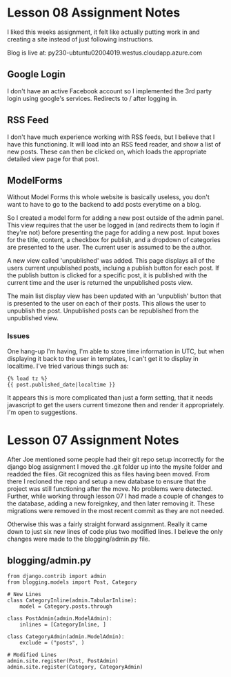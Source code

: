 # Lesson 08 Assignment Notes

I liked this weeks assignment, it felt like actually putting work in and creating a site
instead of just following instructions.

Blog is live at: py230-ubtuntu02004019.westus.cloudapp.azure.com

## Google Login

I don't have an active Facebook account so I implemented the 3rd party login using
google's services.  Redirects to / after logging in.

## RSS Feed

I don't have much experience working with RSS feeds, but I believe that I have this
functioning.  It will load into an RSS feed reader, and show a list of new posts.
These can then be clicked on, which loads the appropriate detailed view page for that
post.

## ModelForms

Without Model Forms this whole website is basically useless, you don't want to have
to go to the backend to add posts everytime on a blog.

So I created a model form for adding a new post outside of the admin panel.  This view
requires that the user be logged in (and redirects them to login if they're not) before
presenting the page for adding a new post.  Input boxes for the title, content, a
checkbox for publish, and a dropdown of categories are presented to the user.  The
current user is assumed to be the author.

A new view called 'unpublished' was added.  This page displays all of the users current
unpublished posts, incluing a publish button for each post.  If the publish button is
clicked for a specific post, it is published with the current time and the user is
returned the unpublished posts view.

The main list display view has been updated with an 'unpublish' button that is presented
to the user on each of their posts.  This allows the user to unpublish the post.
Unpublished posts can be republished from the unpublished view.


### Issues

One hang-up I'm having, I'm able to store time information in UTC, but when displaying
it back to the user in templates, I can't get it to display in localtime.  I've tried
various things such as:
```
{% load tz %}
{{ post.published_date|localtime }}
```
It appears this is more complicated than just a form setting, that it needs javascript
to get the users current timezone then and render it appropriately.  I'm open to
suggestions.



# Lesson 07 Assignment Notes

After Joe mentioned some people had their git repo setup incorrectly for the django blog
assignment I moved the .git folder up into the mysite folder and readded the files.  Git
recognized this as files having been moved.  From there I recloned the repo and setup a
new database to ensure that the project was still functioning after the move.  No
problems were detected.  Further, while working through lesson 07 I had made a couple of
changes to the database, adding a new foreignkey, and then later removing it.  These
migrations were removed in the most recent commit as they are not needed.

Otherwise this was a fairly straight forward assignment.  Really it came down to just
six new lines of code plus two modified lines.  I believe the only changes were made to
the blogging/admin.py file.

## blogging/admin.py
```
from django.contrib import admin
from blogging.models import Post, Category

# New Lines
class CategoryInline(admin.TabularInline):
    model = Category.posts.through

class PostAdmin(admin.ModelAdmin):
    inlines = [CategoryInline, ]

class CategoryAdmin(admin.ModelAdmin):
    exclude = ("posts", )

# Modified Lines
admin.site.register(Post, PostAdmin)
admin.site.register(Category, CategoryAdmin)
```
